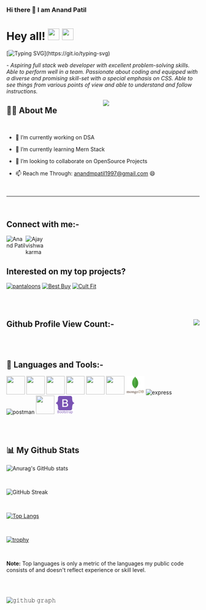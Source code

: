 ### Hi there 👋 I am Anand Patil

# Hey all! <img src= "https://media2.giphy.com/media/Lm5hxmmI6ucOQGfjKj/giphy.gif?cid=6c09b952o9xti0m387z597k2xqipch3qmqjydym98oef87ve&rid=giphy.gif&ct=s" width= "30" height= "30"> <img src= "https://media.tenor.com/images/2adfe94e69139f3e22623b61d375a7a7/tenor.gif" width= "30" height= "30">

 
 [![Typing SVG](https://readme-typing-svg.herokuapp.com?font=Architects+Daughter&color=22EBF7&size=25&center=false&lines=hey!+its+Anand;Full+stack+web+developer...)](https://git.io/typing-svg)
 
 <p>- <i>Aspiring full stack web developer with excellent problem-solving skills. Able to perform well in a team. Passionate about coding and equipped with a diverse and promising skill-set with a special emphasis on CSS. Able to see things from various points of view and able to understand and follow instructions.</i></p>

 

<img src="https://camo.githubusercontent.com/992babdffd8c74a1502de375fbdf7e4d54773242/68747470733a2f2f6d656469612e67697068792e636f6d2f6d656469612f53576f536b4e36447854737a71494b4571762f67697068792e676966"  align="right" width="50%" />



## 🙋‍♂️ About Me


</br>

- 🔭 I’m currently working on DSA

- 🌱 I’m currently learning Mern Stack

- 👯 I’m looking to collaborate on OpenSource Projects

- 📫 Reach me Through: anandmpatil1997@gmail.com 😄 



</br>
<hr>
</br>

## Connect with me:-
<p align="left">

<a href="https://twitter.com/AnandPa24663395?s=08" target="_blank" rel="noopener">
  <img align="left" alt="Anand Patil" | Twitter" width="50px" color="blue" src="https://img.icons8.com/fluency/344/twitter.png" />
</a>
 
<a href="https://www.linkedin.com/in/anand-patil-17166b204" target="_blank" rel="noopener" >
  <img align="left" alt="Ajay vishwakarma" width="50px" src="https://img.icons8.com/nolan/2x/linkedin.png" />
</a>




<br />
<br />
<br />                                                                                                                     

## Interested on my top projects?

<p>
<a href="https://levi-s-in.vercel.app" target="_blank" rel="noopener"><img src="https://encrypted-tbn0.gstatic.com/images?q=tbn:ANd9GcQ1ZhahsN2kCuQ2K9yX4lneKX2sJCymKH8fDg&usqp=CAU" alt="pantaloons" width="150px" height="50px"/></a>
<a href="https://competent-bardeen-b9ae59.netlify.app/" target="_blank" rel="noopener"><img src="https://in.sugarcosmetics.com/Footer_sugar_icon.png" alt="Best Buy" width="150px" height="50px" /></a>
<a href="https://leviwithbackend.herokuapp.com" target="_blank" rel="noopener" ><img src="https://encrypted-tbn0.gstatic.com/images?q=tbn:ANd9GcQ1ZhahsN2kCuQ2K9yX4lneKX2sJCymKH8fDg&usqp=CAU" alt="Cult Fit"  width="150px" height="50px" /></a>
</p>

</br>
</br>

## Github Profile View Count:- <img align="right" src="https://profile-counter.glitch.me/Coolasid/count.svg" />

</br>
</br>


## 🚀 Languages and Tools:-

<p align="left"> 
   <img src="https://img.icons8.com/color/48/000000/html-5.png" width="48" height="48" margin-left="20px"/>  
   <img src="https://img.icons8.com/color/48/000000/css3.png" width="48" height="48" margin-left="20px"/>
   <img src="https://img.icons8.com/color/48/000000/javascript.png" width="48" height="48" margin-left="20px"/>
   <img src="https://img.icons8.com/color/48/000000/react-native.png" width="48" height="48" margin-left="20px"/>  
   <img src="https://img.icons8.com/color/48/000000/redux.png" width="48" height="48" margin-left="20px"/> 
   <img src="https://img.icons8.com/color/48/000000/nodejs.png" width="48" height="48" margin-left="20px"/>
   <img src="https://raw.githubusercontent.com/devicons/devicon/master/icons/mongodb/mongodb-original-wordmark.svg" alt="mongodb" width="48" height="48" margin-left="20px"/>
   <img src="https://user-images.githubusercontent.com/11978772/40430986-a0eb7b92-5e63-11e8-80eb-43fe07f664a6.png" alt="express" width="60" height="48" margin-left="20px"/> 
   <img src="https://www.vectorlogo.zone/logos/getpostman/getpostman-icon.svg" alt="postman" width="48" height="48" margin-left="20px"/> 
   <img src="https://img.icons8.com/color/48/000000/git.png" width="48" height="48" margin-left="20px"/> 
                                <img src="https://raw.githubusercontent.com/devicons/devicon/master/icons/bootstrap/bootstrap-plain-wordmark.svg" width="48" height="48" margin-left="20px"/>                                    
     
</p>

</br>
</br>

## 📊 My Github Stats
![Anurag's GitHub stats](https://github-readme-stats.vercel.app/api?username=anandmpatil1997&hide=contribs,prs)


</br>


![GitHub Streak](https://github-readme-streak-stats.herokuapp.com/?user=anandmpatil1997&theme=radical) 

</br>

[![Top Langs](https://github-readme-stats.vercel.app/api/top-langs/?username=anandmpatil1997&layout=compact&text_color=daf7dc&bg_color=151515)](https://github.com/anandmpatil1997/github-readme-stats)

</br>

[![trophy](https://github-profile-trophy.vercel.app/?username=anandmpatil1997)](https://github.com/ryo-ma/github-profile-trophy)

</br>


<b>Note:</b> Top languages is only a metric of the languages my public code consists of and doesn't reflect experience or skill level.


<br/>
<br/>

![𝚐𝚒𝚝𝚑𝚞𝚋 𝚐𝚛𝚊𝚙𝚑](https://activity-graph.herokuapp.com/graph?username=anandmpatil1997&theme=gruvbox&hide_border=true&area=true)
<br/>
<br/>



</p>




